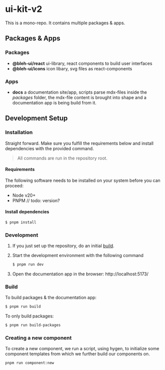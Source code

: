 # ui-kit-v2

This is a mono-repo. It contains multiple packages & apps.

## Packages & Apps

### Packages

- **@bleh-ui/react** ui-library, react components to build user interfaces
- **@bleh-ui/icons** icon libary, svg files as react-components

### Apps

- **docs** a documentation site/app, scripts parse mdx-files inside the _packages_ folder, the mdx-file content is brought into shape and a documentation app is being build from it.

## Development Setup

### Installation

Straight forward. Make sure you fulfill the requirements below and install dependencies with the provided command.

> All commands are run in the repository root.

#### Requirements

The following software needs to be installed on your system before you can proceed:

- Node v20+
- PNPM // todo: version?

#### Install dependencies

```bash
$ pnpm install
```

### Development

1. If you just set up the repository, do an initial [build](#build).
2. Start the development environment with the following command

   ```bash
   $ pnpm run dev
   ```

3. Open the documentation app in the browser:
   http://localhost:5173/

### Build

To build packages & the documentation app:

```bash
$ pnpm run build
```

To only build packages:

```bash
$ pnpm run build-packages
```

### Creating a new component

To create a new component, we run a script, using hygen, to initialize some component templates from which we further build our components on.

```bash
pnpm run component:new
```
